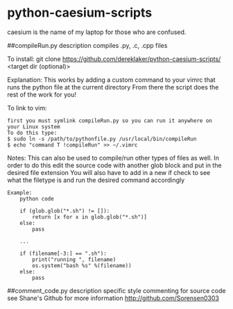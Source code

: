 # python-caesium-scripts
caesium is the name of my laptop for those who are confused.

##compileRun.py description
compiles .py, .c, .cpp files

To install:
	git clone https://github.com/dereklaker/python-caesium-scripts/ <target dir (optional)>

Explanation:
	This works by adding a custom command to your vimrc that runs the python file at the current directory
	From there the script does the rest of the work for you! 

To link to vim:

	first you must symlink compileRun.py so you can run it anywhere on your Linux system
	To do this type:
	$ sudo ln -s /path/to/pythonfile.py /usr/local/bin/compileRun
	$ echo "command T !compileRun" >> ~/.vimrc


Notes:
	This can also be used to compile/run other types of files as well.
	In order to do this edit the source code with another glob block and put in the desired file extension
	You will also have to add in a new if check to see what the filetype is and run the desired command accordingly
	
	Example:
		python code

		if (glob.glob("*.sh") != []):
			return [x for x in glob.glob("*.sh")]
		else:
			pass
	
		...
	
		if (filename[-3:] == ".sh"):
			print("running ", filename)
			os.system("bash %s" %(filename))
		else:
			pass

##comment_code.py description
specific style commenting for source code
see Shane's Github for more information
http://github.com/Sorensen0303

